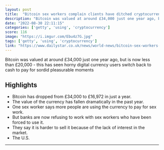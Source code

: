 ```yaml
---
layout: post
title:  "Bitcoin sex workers complain clients have ditched cryptocurrency for actual cash"
description: "Bitcoin was valued at around £34,000 just one year ago, but is now less than £20,000 - this has seen horny digital currency users switch back to cash to pay for sordid pleasurable moments"
date: "2022-08-30 22:11:15"
categories: ['getty', 'using', 'cryptocurrency']
score: 116
image: "https://i.imgur.com/Ebu4z7G.jpg"
tags: ['getty', 'using', 'cryptocurrency']
link: "https://www.dailystar.co.uk/news/world-news/bitcoin-sex-workers-complain-clients-27869487"
---
```


Bitcoin was valued at around £34,000 just one year ago, but is now less than £20,000 - this has seen horny digital currency users switch back to cash to pay for sordid pleasurable moments

## Highlights

- Bitcoin has dropped from £34,000 to £16,972 in just a year.
- The value of the currency has fallen dramatically in the past year.
- One sex worker says more people are using the currency to pay for sex work.
- But banks are now refusing to work with sex workers who have been forced to use it.
- They say it is harder to sell it because of the lack of interest in the market.
- The U.S.

---

